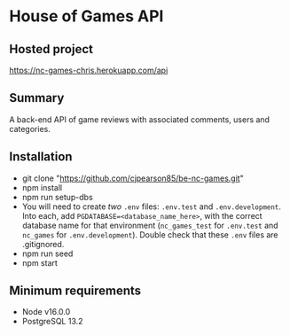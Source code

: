 # House of Games API

## Hosted project

https://nc-games-chris.herokuapp.com/api

## Summary

A back-end API of game reviews with associated comments, users and categories.

## Installation

- git clone "https://github.com/cjpearson85/be-nc-games.git"
- npm install
- npm run setup-dbs
- You will need to create _two_ `.env` files: `.env.test` and `.env.development`. Into each, add `PGDATABASE=<database_name_here>`, with the correct database name for that environment (`nc_games_test` for `.env.test` and `nc_games` for `.env.development`). Double check that these `.env` files are .gitignored.
- npm run seed
- npm start

## Minimum requirements

- Node v16.0.0
- PostgreSQL 13.2
